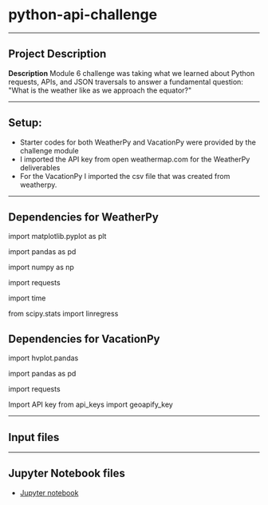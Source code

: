 # python-api-challenge

---

## Project Description

**Description** Module 6 challenge was taking what we learned about Python requests, APIs, and JSON traversals to answer a fundamental question: "What is the weather like as we approach the equator?"

---

## Setup:

- Starter codes for both WeatherPy and VacationPy were provided by the challenge module
- I imported the API key from open weathermap.com for the WeatherPy deliverables
- For the VacationPy I imported the csv file that was created from weatherpy.

---

## Dependencies for WeatherPy

  import matplotlib.pyplot as plt
  
  import pandas as pd
  
  import numpy as np
  
  import requests
  
  import time
  
  from scipy.stats import linregress

## Dependencies for VacationPy

  import hvplot.pandas
  
  import pandas as pd
  
  import requests

  Import API key
  from api_keys import geoapify_key

---

## Input files

---

## Jupyter Notebook files

- [Jupyter notebook](https://github.com/Lmuliokela/python-api-challenge/blob/main/VacationPy.ipynb)








  
